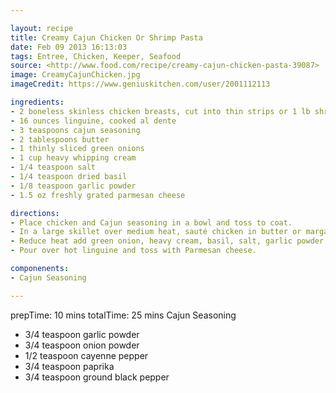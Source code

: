 ```yaml
---

layout: recipe
title: Creamy Cajun Chicken Or Shrimp Pasta
date: Feb 09 2013 16:13:03
tags: Entree, Chicken, Keeper, Seafood
source: <http://www.food.com/recipe/creamy-cajun-chicken-pasta-39087>
image: CreamyCajunChicken.jpg
imageCredit: https://www.geniuskitchen.com/user/2001112113

ingredients:
- 2 boneless skinless chicken breasts, cut into thin strips or 1 lb shrimp
- 16 ounces linguine, cooked al dente
- 3 teaspoons cajun seasoning
- 2 tablespoons butter
- 1 thinly sliced green onions
- 1 cup heavy whipping cream
- 1/4 teaspoon salt
- 1/4 teaspoon dried basil
- 1/8 teaspoon garlic powder
- 1.5 oz freshly grated parmesan cheese

directions:
- Place chicken and Cajun seasoning in a bowl and toss to coat.
- In a large skillet over medium heat, sauté chicken in butter or margarine until chicken is tender, about 5 to 7 minutes.
- Reduce heat add green onion, heavy cream, basil, salt, garlic powder, and heat through. Add some pasta water if needed to thicken.
- Pour over hot linguine and toss with Parmesan cheese.

componenents:
- Cajun Seasoning

---
```


prepTime: 10 mins
totalTime: 25 mins
Cajun Seasoning

- 3/4 teaspoon garlic powder
- 3/4 teaspoon onion powder
- 1/2 teaspoon cayenne pepper
- 3/4 teaspoon paprika
- 3/4 teaspoon ground black pepper
